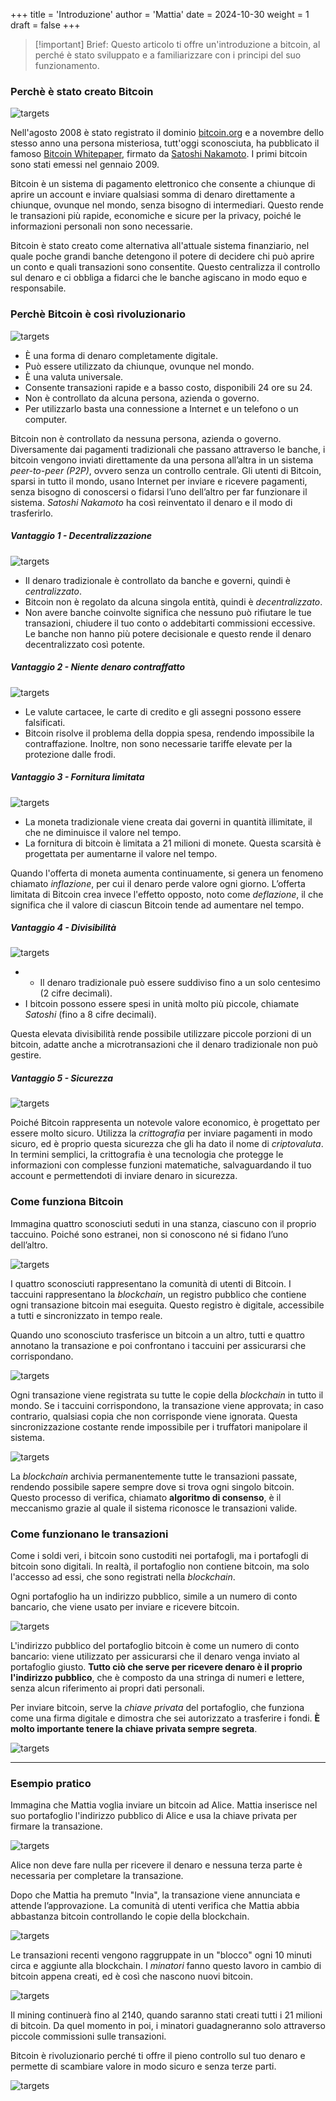 +++
title = 'Introduzione'
author = 'Mattia'
date = 2024-10-30
weight = 1
draft = false
+++

> [!important] Brief:
> Questo articolo ti offre un'introduzione a bitcoin, al perché è stato sviluppato e a familiarizzare con i principi del suo funzionamento.

### Perchè è stato creato Bitcoin

![targets](img/screen01.png)

Nell'agosto 2008 è stato registrato il dominio [bitcoin.org](https://bitcoin.org/en/) e a novembre dello stesso anno una persona misteriosa, tutt'oggi sconosciuta, ha pubblicato il famoso [Bitcoin Whitepaper](src/bitcoin_it.pdf), firmato da [Satoshi Nakamoto](https://it.wikipedia.org/wiki/Satoshi_Nakamoto). I primi bitcoin sono stati emessi nel gennaio 2009.

Bitcoin è un sistema di pagamento elettronico che consente a chiunque di aprire un account e inviare qualsiasi somma di denaro direttamente a chiunque, ovunque nel mondo, senza bisogno di intermediari. Questo rende le transazioni più rapide, economiche e sicure per la privacy, poiché le informazioni personali non sono necessarie.

Bitcoin è stato creato come alternativa all'attuale sistema finanziario, nel quale poche grandi banche detengono il potere di decidere chi può aprire un conto e quali transazioni sono consentite. Questo centralizza il controllo sul denaro e ci obbliga a fidarci che le banche agiscano in modo equo e responsabile.

### Perchè Bitcoin è così rivoluzionario

![targets](img/screen02.png)

- È una forma di denaro completamente digitale.
- Può essere utilizzato da chiunque, ovunque nel mondo.
- È una valuta universale.
- Consente transazioni rapide e a basso costo, disponibili 24 ore su 24.
- Non è controllato da alcuna persona, azienda o governo.
- Per utilizzarlo basta una connessione a Internet e un telefono o un computer.

Bitcoin non è controllato da nessuna persona, azienda o governo. Diversamente dai pagamenti tradizionali che passano attraverso le banche, i bitcoin vengono inviati direttamente da una persona all’altra in un sistema _peer-to-peer (P2P)_, ovvero senza un controllo centrale. Gli utenti di Bitcoin, sparsi in tutto il mondo, usano Internet per inviare e ricevere pagamenti, senza bisogno di conoscersi o fidarsi l’uno dell’altro per far funzionare il sistema. _Satoshi Nakamoto_ ha così reinventato il denaro e il modo di trasferirlo.

##### Vantaggio 1 - Decentralizzazione

![targets](img/screen03.png)

- Il denaro tradizionale è controllato da banche e governi, quindi è _centralizzato_.
- Bitcoin non è regolato da alcuna singola entità, quindi è _decentralizzato_.
- Non avere banche coinvolte significa che nessuno può rifiutare le tue transazioni, chiudere il tuo conto o addebitarti commissioni eccessive. Le banche non hanno più potere decisionale e questo rende il denaro decentralizzato così potente.

##### Vantaggio 2 - Niente denaro contraffatto

![targets](img/screen04.png)

- Le valute cartacee, le carte di credito e gli assegni possono essere falsificati.
- Bitcoin risolve il problema della doppia spesa, rendendo impossibile la contraffazione. Inoltre, non sono necessarie tariffe elevate per la protezione dalle frodi.

##### Vantaggio 3 - Fornitura limitata

![targets](img/screen05.png)

- La moneta tradizionale viene creata dai governi in quantità illimitate, il che ne diminuisce il valore nel tempo.
- La fornitura di bitcoin è limitata a 21 milioni di monete. Questa scarsità è progettata per aumentarne il valore nel tempo.

Quando l'offerta di moneta aumenta continuamente, si genera un fenomeno chiamato _inflazione_, per cui il denaro perde valore ogni giorno. L’offerta limitata di Bitcoin crea invece l'effetto opposto, noto come _deflazione_, il che significa che il valore di ciascun Bitcoin tende ad aumentare nel tempo.

##### Vantaggio 4 - Divisibilità

![targets](img/screen06.png)

- - Il denaro tradizionale può essere suddiviso fino a un solo centesimo (2 cifre decimali).
- I bitcoin possono essere spesi in unità molto più piccole, chiamate _Satoshi_ (fino a 8 cifre decimali).

Questa elevata divisibilità rende possibile utilizzare piccole porzioni di un bitcoin, adatte anche a microtransazioni che il denaro tradizionale non può gestire.

##### Vantaggio 5 - Sicurezza

![targets](img/screen07.png)

Poiché Bitcoin rappresenta un notevole valore economico, è progettato per essere molto sicuro. Utilizza la _crittografia_ per inviare pagamenti in modo sicuro, ed è proprio questa sicurezza che gli ha dato il nome di _criptovaluta_. In termini semplici, la crittografia è una tecnologia che protegge le informazioni con complesse funzioni matematiche, salvaguardando il tuo account e permettendoti di inviare denaro in sicurezza.

### Come funziona Bitcoin

Immagina quattro sconosciuti seduti in una stanza, ciascuno con il proprio taccuino. Poiché sono estranei, non si conoscono né si fidano l’uno dell’altro.

![targets](img/screen08.png)

I quattro sconosciuti rappresentano la comunità di utenti di Bitcoin. I taccuini rappresentano la _blockchain_, un registro pubblico che contiene ogni transazione bitcoin mai eseguita. Questo registro è digitale, accessibile a tutti e sincronizzato in tempo reale.

Quando uno sconosciuto trasferisce un bitcoin a un altro, tutti e quattro annotano la transazione e poi confrontano i taccuini per assicurarsi che corrispondano.

![targets](img/screen09.png)

Ogni transazione viene registrata su tutte le copie della _blockchain_ in tutto il mondo. Se i taccuini corrispondono, la transazione viene approvata; in caso contrario, qualsiasi copia che non corrisponde viene ignorata. Questa sincronizzazione costante rende impossibile per i truffatori manipolare il sistema.

![targets](img/screen10.png)

La _blockchain_ archivia permanentemente tutte le transazioni passate, rendendo possibile sapere sempre dove si trova ogni singolo bitcoin. Questo processo di verifica, chiamato **algoritmo di consenso**, è il meccanismo grazie al quale il sistema riconosce le transazioni valide.

### Come funzionano le transazioni

Come i soldi veri, i bitcoin sono custoditi nei portafogli, ma i portafogli di bitcoin sono digitali. In realtà, il portafoglio non contiene bitcoin, ma solo l'accesso ad essi, che sono registrati nella _blockchain_.

Ogni portafoglio ha un indirizzo pubblico, simile a un numero di conto bancario, che viene usato per inviare e ricevere bitcoin.

![targets](img/screen11.png)

L'indirizzo pubblico del portafoglio bitcoin è come un numero di conto bancario: viene utilizzato per assicurarsi che il denaro venga inviato al portafoglio giusto.
**Tutto ciò che serve per ricevere denaro è il proprio l'indirizzo pubblico**, che è composto da una stringa di numeri e lettere, senza alcun riferimento ai propri dati personali.

Per inviare bitcoin, serve la _chiave privata_ del portafoglio, che funziona come una firma digitale e dimostra che sei autorizzato a trasferire i fondi. **È molto importante tenere la chiave privata sempre segreta**.

![targets](img/screen12.png)


---

### Esempio pratico

Immagina che Mattia voglia inviare un bitcoin ad Alice. Mattia inserisce nel suo portafoglio l'indirizzo pubblico di Alice e usa la chiave privata per firmare la transazione.

![targets](img/screen13.png)

Alice non deve fare nulla per ricevere il denaro e nessuna terza parte è necessaria per completare la transazione.

Dopo che Mattia ha premuto "Invia", la transazione viene annunciata e attende l’approvazione. La comunità di utenti verifica che Mattia abbia abbastanza bitcoin controllando le copie della blockchain.

![targets](img/screen14.png)

Le transazioni recenti vengono raggruppate in un "blocco" ogni 10 minuti circa e aggiunte alla blockchain. I _minatori_ fanno questo lavoro in cambio di bitcoin appena creati, ed è così che nascono nuovi bitcoin.

![targets](img/screen15.png)

Il mining continuerà fino al 2140, quando saranno stati creati tutti i 21 milioni di bitcoin. Da quel momento in poi, i minatori guadagneranno solo attraverso piccole commissioni sulle transazioni.

Bitcoin è rivoluzionario perché ti offre il pieno controllo sul tuo denaro e permette di scambiare valore in modo sicuro e senza terze parti.

![targets](img/screen17.png)
